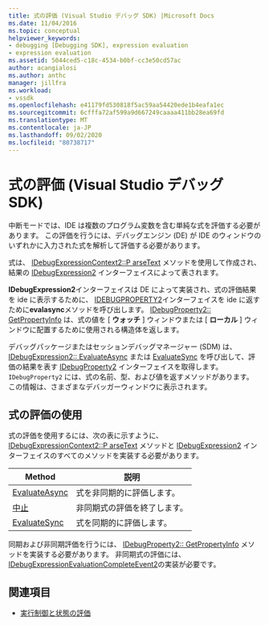 ```yaml
---
title: 式の評価 (Visual Studio デバッグ SDK) |Microsoft Docs
ms.date: 11/04/2016
ms.topic: conceptual
helpviewer_keywords:
- debugging [Debugging SDK], expression evaluation
- expression evaluation
ms.assetid: 5044ced5-c18c-4534-b0bf-cc3e50cd57ac
author: acangialosi
ms.author: anthc
manager: jillfra
ms.workload:
- vssdk
ms.openlocfilehash: e41179fd530818f5ac59aa54420ede1b4eafa1ec
ms.sourcegitcommit: 6cfffa72af599a9d667249caaaa411bb28ea69fd
ms.translationtype: MT
ms.contentlocale: ja-JP
ms.lasthandoff: 09/02/2020
ms.locfileid: "80738717"
---
```

# <a name="expression-evaluation-visual-studio-debugging-sdk"></a>式の評価 (Visual Studio デバッグ SDK)
中断モードでは、IDE は複数のプログラム変数を含む単純な式を評価する必要があります。 この評価を行うには、デバッグエンジン (DE) が IDE のウィンドウのいずれかに入力された式を解析して評価する必要があります。

 式は、 [IDebugExpressionContext2::P arseText](../../extensibility/debugger/reference/idebugexpressioncontext2-parsetext.md) メソッドを使用して作成され、結果の [IDebugExpression2](../../extensibility/debugger/reference/idebugexpression2.md) インターフェイスによって表されます。

 **IDebugExpression2**インターフェイスは DE によって実装され、式の評価結果を ide に表示するために、 [IDEBUGPROPERTY2](../../extensibility/debugger/reference/idebugproperty2.md)インターフェイスを ide に返すために**evalasync**メソッドを呼び出します。 [IDebugProperty2:: GetPropertyInfo](../../extensibility/debugger/reference/idebugproperty2-getpropertyinfo.md) は、式の値を [ **ウォッチ** ] ウィンドウまたは [ **ローカル** ] ウィンドウに配置するために使用される構造体を返します。

 デバッグパッケージまたはセッションデバッグマネージャー (SDM) は、 [IDebugExpression2:: EvaluateAsync](../../extensibility/debugger/reference/idebugexpression2-evaluateasync.md) または [EvaluateSync](../../extensibility/debugger/reference/idebugexpression2-evaluatesync.md) を呼び出して、評価の結果を表す [IDebugProperty2](../../extensibility/debugger/reference/idebugproperty2.md) インターフェイスを取得します。 `IDebugProperty2` には、式の名前、型、および値を返すメソッドがあります。 この情報は、さまざまなデバッガーウィンドウに表示されます。

## <a name="using-expression-evaluation"></a>式の評価の使用
 式の評価を使用するには、次の表に示すように、 [IDebugExpressionContext2::P arseText](../../extensibility/debugger/reference/idebugexpressioncontext2-parsetext.md) メソッドと [IDebugExpression2](../../extensibility/debugger/reference/idebugexpression2.md) インターフェイスのすべてのメソッドを実装する必要があります。

|Method|説明|
|------------|-----------------|
|[EvaluateAsync](../../extensibility/debugger/reference/idebugexpression2-evaluateasync.md)|式を非同期的に評価します。|
|[中止](../../extensibility/debugger/reference/idebugexpression2-abort.md)|非同期式の評価を終了します。|
|[EvaluateSync](../../extensibility/debugger/reference/idebugexpression2-evaluatesync.md)|式を同期的に評価します。|

 同期および非同期評価を行うには、 [IDebugProperty2:: GetPropertyInfo](../../extensibility/debugger/reference/idebugproperty2-getpropertyinfo.md) メソッドを実装する必要があります。 非同期式の評価には、 [IDebugExpressionEvaluationCompleteEvent2](../../extensibility/debugger/reference/idebugexpressionevaluationcompleteevent2.md)の実装が必要です。

## <a name="see-also"></a>関連項目
- [実行制御と状態の評価](../../extensibility/debugger/execution-control-and-state-evaluation.md)
